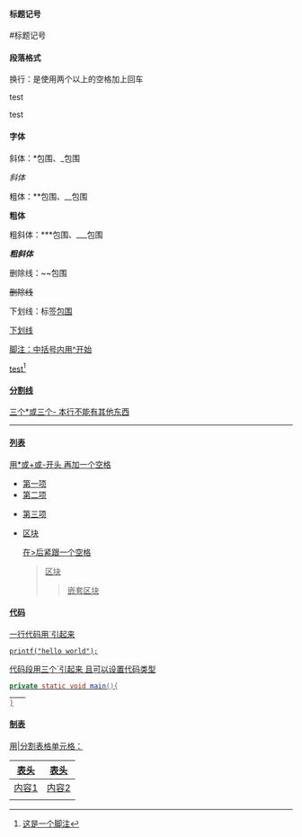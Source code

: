 #### 标题记号

#标题记号



#### 段落格式

换行：是使用两个以上的空格加上回车

test  

test

#### 字体

斜体：*包围、_包围

*斜体*



粗体：**包围、__包围

**粗体**



粗斜体：***包围、___包围

***粗斜体***



删除线：~~包围

~~删除线~~  



下划线：标签<u>包围

<u>下划线</u>  



脚注：中括号内用^开始

test[^脚注]

[^脚注]:这是一个脚注





#### 分割线

三个*或三个- 本行不能有其他东西

***



#### 列表

用*或+或-开头 再加一个空格

* 第一项
* 第二项

- 第三项

* 区块

  在>后紧跟一个空格

  > 区块
  >
  > > 嵌套区块

#### 代码

一行代码用`引起来

`printf("hello world");`

代码段用三个`引起来 且可以设置代码类型

```java
private static void main(){
    
}
```

#### 制表

用|分割表格单元格：

| 表头  | 表头  |
| ----- | ----- |
| 内容1 | 内容2 |
|       |       |



